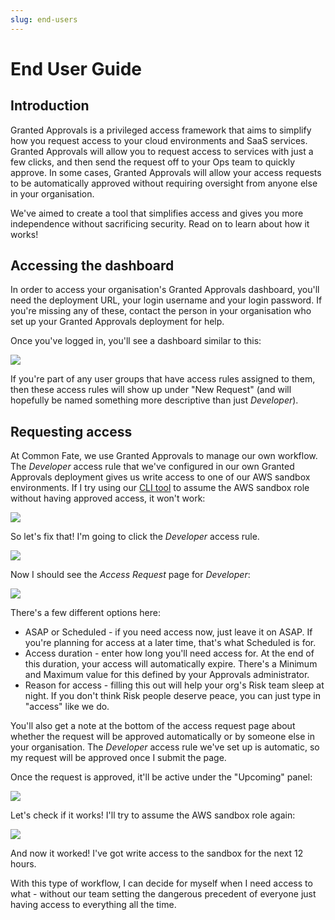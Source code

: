 ```yaml
---
slug: end-users
---
```


# End User Guide

## Introduction

Granted Approvals is a privileged access framework that aims to simplify how you request access to your cloud environments and SaaS services. Granted Approvals will allow you to request access to services with just a few clicks, and then send the request off to your Ops team to quickly approve. In some cases, Granted Approvals will allow your access requests to be automatically approved without requiring oversight from anyone else in your organisation.

We've aimed to create a tool that simplifies access and gives you more independence without sacrificing security. Read on to learn about how it works!

## Accessing the dashboard

In order to access your organisation's Granted Approvals dashboard, you'll need the deployment URL, your login username and your login password. If you're missing any of these, contact the person in your organisation who set up your Granted Approvals deployment for help.

Once you've logged in, you'll see a dashboard similar to this:

![](/img/end-user/granted-dashboard.jpg)

If you're part of any user groups that have access rules assigned to them, then these access rules will show up under "New Request" (and will hopefully be named something more descriptive than just _Developer_).

## Requesting access

At Common Fate, we use Granted Approvals to manage our own workflow. The _Developer_ access rule that we've configured in our own Granted Approvals deployment gives us write access to one of our AWS sandbox environments. If I try using our [CLI tool](https://github.com/common-fate/granted) to assume the AWS sandbox role without having approved access, it won't work:

![](/img/end-user/no-access.png)

So let's fix that! I'm going to click the _Developer_ access rule.

![](/img/end-user/granted-dashboard-circled.jpg)

Now I should see the _Access Request_ page for _Developer_:

![](/img/end-user/access-request.png)

There's a few different options here:

- ASAP or Scheduled - if you need access now, just leave it on ASAP. If you're planning for access at a later time, that's what Scheduled is for.
- Access duration - enter how long you'll need access for. At the end of this duration, your access will automatically expire. There's a Minimum and Maximum value for this defined by your Approvals administrator.
- Reason for access - filling this out will help your org's Risk team sleep at night. If you don't think Risk people deserve peace, you can just type in "access" like we do.

You'll also get a note at the bottom of the access request page about whether the request will be approved automatically or by someone else in your organisation. The _Developer_ access rule we've set up is automatic, so my request will be approved once I submit the page.

Once the request is approved, it'll be active under the "Upcoming" panel:

![](/img/end-user/access-granted.png)

Let's check if it works! I'll try to assume the AWS sandbox role again:

![](/img/end-user/yes-access.png)

And now it worked! I've got write access to the sandbox for the next 12 hours.

With this type of workflow, I can decide for myself when I need access to what - without our team setting the dangerous precedent of everyone just having access to everything all the time.

